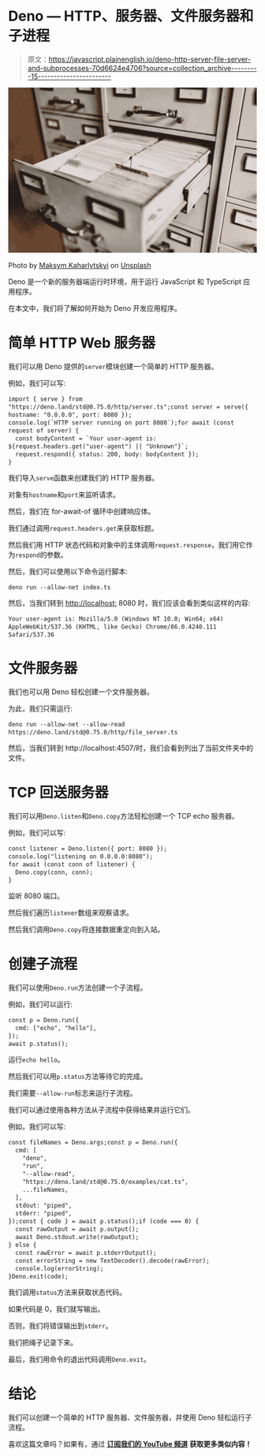 # Deno — HTTP、服务器、文件服务器和子进程

> 原文：<https://javascript.plainenglish.io/deno-http-server-file-server-and-subprocesses-70d6624e4706?source=collection_archive---------15----------------------->

![](img/a5ac1c3f78b41a7bace6c7786c094323.png)

Photo by [Maksym Kaharlytskyi](https://unsplash.com/@qwitka?utm_source=medium&utm_medium=referral) on [Unsplash](https://unsplash.com?utm_source=medium&utm_medium=referral)

Deno 是一个新的服务器端运行时环境，用于运行 JavaScript 和 TypeScript 应用程序。

在本文中，我们将了解如何开始为 Deno 开发应用程序。

# 简单 HTTP Web 服务器

我们可以用 Deno 提供的`server`模块创建一个简单的 HTTP 服务器。

例如，我们可以写:

```
import { serve } from "https://deno.land/std@0.75.0/http/server.ts";const server = serve({ hostname: "0.0.0.0", port: 8080 });
console.log(`HTTP server running on port 8080`);for await (const request of server) {
  const bodyContent = `Your user-agent is: ${request.headers.get("user-agent") || "Unknown"}`;
  request.respond({ status: 200, body: bodyContent });
}
```

我们导入`serve`函数来创建我们的 HTTP 服务器。

对象有`hostname`和`port`来监听请求。

然后，我们在 for-await-of 循环中创建响应体。

我们通过调用`request.headers.get`来获取标题。

然后我们用 HTTP 状态代码和对象中的主体调用`request.response`，我们用它作为`respond`的参数。

然后，我们可以使用以下命令运行脚本:

```
deno run --allow-net index.ts
```

然后，当我们转到 [http://localhost:](http://localhost:) 8080 时，我们应该会看到类似这样的内容:

```
Your user-agent is: Mozilla/5.0 (Windows NT 10.0; Win64; x64) AppleWebKit/537.36 (KHTML, like Gecko) Chrome/86.0.4240.111 Safari/537.36
```

# 文件服务器

我们也可以用 Deno 轻松创建一个文件服务器。

为此，我们只需运行:

```
deno run --allow-net --allow-read https://deno.land/std@0.75.0/http/file_server.ts
```

然后，当我们转到 http://localhost:4507/时，我们会看到列出了当前文件夹中的文件。

# TCP 回送服务器

我们可以用`Deno.listen`和`Deno.copy`方法轻松创建一个 TCP echo 服务器。

例如，我们可以写:

```
const listener = Deno.listen({ port: 8080 });
console.log("listening on 0.0.0.0:8080");
for await (const conn of listener) {
  Deno.copy(conn, conn);
}
```

监听 8080 端口。

然后我们遍历`listener`数组来观察请求。

然后我们调用`Deno.copy`将连接数据重定向到入站。

# 创建子流程

我们可以使用`Deno.run`方法创建一个子流程。

例如，我们可以运行:

```
const p = Deno.run({
  cmd: ["echo", "hello"],
});
await p.status();
```

运行`echo hello`。

然后我们可以用`p.status`方法等待它的完成。

我们需要`--allow-run`标志来运行子流程。

我们可以通过使用各种方法从子流程中获得结果并运行它们。

例如，我们可以写:

```
const fileNames = Deno.args;const p = Deno.run({
  cmd: [
    "deno",
    "run",
    "--allow-read",
    "https://deno.land/std@0.75.0/examples/cat.ts",
    ...fileNames,
  ],
  stdout: "piped",
  stderr: "piped",
});const { code } = await p.status();if (code === 0) {
  const rawOutput = await p.output();
  await Deno.stdout.write(rawOutput);
} else {
  const rawError = await p.stderrOutput();
  const errorString = new TextDecoder().decode(rawError);
  console.log(errorString);
}Deno.exit(code);
```

我们调用`status`方法来获取状态代码。

如果代码是 0，我们就写输出。

否则，我们将错误输出到`stderr`。

我们把绳子记录下来。

最后，我们用命令的退出代码调用`Deno.exit`。

# 结论

我们可以创建一个简单的 HTTP 服务器、文件服务器，并使用 Deno 轻松运行子流程。

喜欢这篇文章吗？如果有，通过 [**订阅我们的 YouTube 频道**](https://www.youtube.com/channel/UCtipWUghju290NWcn8jhyAw?sub_confirmation=true) **获取更多类似内容！**